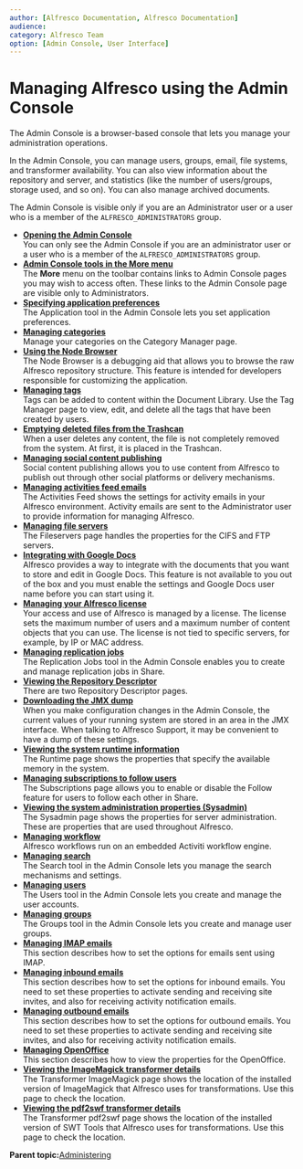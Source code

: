 ```yaml
---
author: [Alfresco Documentation, Alfresco Documentation]
audience: 
category: Alfresco Team
option: [Admin Console, User Interface]
---
```


# Managing Alfresco using the Admin Console

The Admin Console is a browser-based console that lets you manage your administration operations.

In the Admin Console, you can manage users, groups, email, file systems, and transformer availability. You can also view information about the repository and server, and statistics \(like the number of users/groups, storage used, and so on\). You can also manage archived documents.

The Admin Console is visible only if you are an Administrator user or a user who is a member of the `ALFRESCO_ADMINISTRATORS` group.

-   **[Opening the Admin Console](../tasks/at-adminconsole-open.md)**  
You can only see the Admin Console if you are an administrator user or a user who is a member of the `ALFRESCO_ADMINISTRATORS` group.
-   **[Admin Console tools in the More menu](../concepts/at-more-menu-intro.md)**  
The **More** menu on the toolbar contains links to Admin Console pages you may wish to access often. These links to the Admin Console page are visible only to Administrators.
-   **[Specifying application preferences](../concepts/adminconsole-prefs.md)**  
The Application tool in the Admin Console lets you set application preferences.
-   **[Managing categories](../tasks/adminconsole-catmanager.md)**  
Manage your categories on the Category Manager page.
-   **[Using the Node Browser](../tasks/adminconsole-nodebrowser.md)**  
The Node Browser is a debugging aid that allows you to browse the raw Alfresco repository structure. This feature is intended for developers responsible for customizing the application.
-   **[Managing tags](../tasks/adminconsole-tagbrowser.md)**  
Tags can be added to content within the Document Library. Use the Tag Manager page to view, edit, and delete all the tags that have been created by users.
-   **[Emptying deleted files from the Trashcan](../tasks/at-adminconsole-trashcan.md)**  
When a user deletes any content, the file is not completely removed from the system. At first, it is placed in the Trashcan.
-   **[Managing social content publishing](../concepts/adminconsole-channelsman-intro.md)**  
Social content publishing allows you to use content from Alfresco to publish out through other social platforms or delivery mechanisms.
-   **[Managing activities feed emails](../tasks/at-adminconsole-activitiesfeed.md)**  
The Activities Feed shows the settings for activity emails in your Alfresco environment. Activity emails are sent to the Administrator user to provide information for managing Alfresco.
-   **[Managing file servers](../tasks/at-adminconsole-fileservers.md)**  
The Fileservers page handles the properties for the CIFS and FTP servers.
-   **[Integrating with Google Docs](../concepts/at-googledocs-integration.md)**  
Alfresco provides a way to integrate with the documents that you want to store and edit in Google Docs. This feature is not available to you out of the box and you must enable the settings and Google Docs user name before you can start using it.
-   **[Managing your Alfresco license](../concepts/license-manage-intro.md)**  
Your access and use of Alfresco is managed by a license. The license sets the maximum number of users and a maximum number of content objects that you can use. The license is not tied to specific servers, for example, by IP or MAC address.
-   **[Managing replication jobs](../concepts/adminconsole-replication-intro.md)**  
The Replication Jobs tool in the Admin Console enables you to create and manage replication jobs in Share.
-   **[Viewing the Repository Descriptor](../tasks/at-adminconsole-repodesc-orig.md)**  
There are two Repository Descriptor pages.
-   **[Downloading the JMX dump](../tasks/at-adminconsole-repotools.md)**  
When you make configuration changes in the Admin Console, the current values of your running system are stored in an area in the JMX interface. When talking to Alfresco Support, it may be convenient to have a dump of these settings.
-   **[Viewing the system runtime information](../tasks/adminconsole-runtime.md)**  
The Runtime page shows the properties that specify the available memory in the system.
-   **[Managing subscriptions to follow users](../tasks/adminconsole-subscriptions.md)**  
The Subscriptions page allows you to enable or disable the Follow feature for users to follow each other in Share.
-   **[Viewing the system administration properties \(Sysadmin\)](../tasks/at-adminconsole-sysadmin.md)**  
The Sysadmin page shows the properties for server administration. These are properties that are used throughout Alfresco.
-   **[Managing workflow](../concepts/adminconsole-workflow-intro.md)**  
Alfresco workflows run on an embedded Activiti workflow engine.
-   **[Managing search](../concepts/adminconsole-search.md)**  
The Search tool in the Admin Console lets you manage the search mechanisms and settings.
-   **[Managing users](../concepts/at-adminconsole-users.md)**  
The Users tool in the Admin Console lets you create and manage the user accounts.
-   **[Managing groups](../concepts/at-adminconsole-groups.md)**  
The Groups tool in the Admin Console lets you create and manage user groups.
-   **[Managing IMAP emails](../tasks/at-adminconsole-IMAPemail.md)**  
This section describes how to set the options for emails sent using IMAP.
-   **[Managing inbound emails](../tasks/adminconsole-inboundemail.md)**  
This section describes how to set the options for inbound emails. You need to set these properties to activate sending and receiving site invites, and also for receiving activity notification emails.
-   **[Managing outbound emails](../tasks/at-adminconsole-outboundemail.md)**  
This section describes how to set the options for outbound emails. You need to set these properties to activate sending and receiving site invites, and also for receiving activity notification emails.
-   **[Managing OpenOffice](../tasks/at-adminconsole-openoffice.md)**  
This section describes how to view the properties for the OpenOffice.
-   **[Viewing the ImageMagick transformer details](../tasks/at-adminconsole-imagemagick.md)**  
The Transformer ImageMagick page shows the location of the installed version of ImageMagick that Alfresco uses for transformations. Use this page to check the location.
-   **[Viewing the pdf2swf transformer details](../tasks/at-adminconsole-pdf2swf.md)**  
The Transformer pdf2swf page shows the location of the installed version of SWT Tools that Alfresco uses for transformations. Use this page to check the location.

**Parent topic:**[Administering](../concepts/ch-administering.md)

